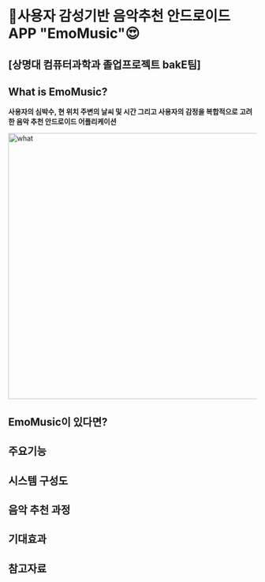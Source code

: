 # 🎵사용자 감성기반 음악추천 안드로이드 APP "EmoMusic"😍
## [상명대 컴퓨터과학과 졸업프로젝트 bakE팀]<br>

## What is EmoMusic?
**사용자의 심박수, 현 위치 주변의 날씨 및 시간 그리고 사용자의 감정을 복합적으로 고려한 음악 추천 안드로이드 어플리케이션**

<img width="539" alt="what" src="https://user-images.githubusercontent.com/18053479/101611626-168a7e80-3a4d-11eb-8b2d-6a94185260b5.PNG">

## EmoMusic이 있다면?

## 주요기능

## 시스템 구성도

## 음악 추천 과정

## 기대효과

## 참고자료

